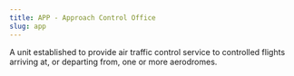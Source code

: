 ```yaml
---
title: APP - Approach Control Office
slug: app
---
```


A unit established to provide air traffic control service to controlled flights arriving at,
or departing from, one or more aerodromes.
